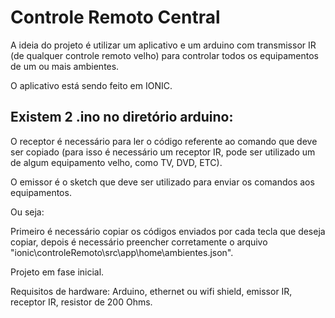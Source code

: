 # Controle Remoto Central
A ideia do projeto é utilizar um aplicativo e um arduino com transmissor IR (de qualquer controle remoto velho) para controlar todos os equipamentos de um ou mais ambientes.

O aplicativo está sendo feito em IONIC.

## Existem 2 .ino no diretório arduino:
O receptor é necessário para ler o código referente ao comando que deve ser copiado (para isso é necessário um receptor IR, pode ser utilizado um de algum equipamento velho, como TV, DVD, ETC).

O emissor é o sketch que deve ser utilizado para enviar os comandos aos equipamentos.

Ou seja:

Primeiro é necessário copiar os códigos enviados por cada tecla que deseja copiar, depois é necessário preencher corretamente o arquivo "ionic\controleRemoto\src\app\home\ambientes.json".

Projeto em fase inicial.

Requisitos de hardware: Arduino, ethernet ou wifi shield, emissor IR, receptor IR, resistor de 200 Ohms.
